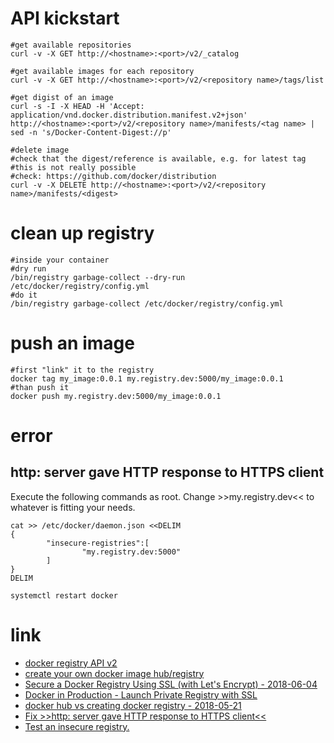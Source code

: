 # API kickstart

```
#get available repositories
curl -v -X GET http://<hostname>:<port>/v2/_catalog

#get available images for each repository 
curl -v -X GET http://<hostname>:<port>/v2/<repository name>/tags/list

#get digist of an image
curl -s -I -X HEAD -H 'Accept: application/vnd.docker.distribution.manifest.v2+json' http://<hostname>:<port>/v2/<repository name>/manifests/<tag name> | sed -n 's/Docker-Content-Digest://p'

#delete image
#check that the digest/reference is available, e.g. for latest tag
#this is not really possible
#check: https://github.com/docker/distribution
curl -v -X DELETE http://<hostname>:<port>/v2/<repository name>/manifests/<digest>
```

# clean up registry

```
#inside your container
#dry run
/bin/registry garbage-collect --dry-run /etc/docker/registry/config.yml
#do it
/bin/registry garbage-collect /etc/docker/registry/config.yml
```

# push an image

```
#first "link" it to the registry
docker tag my_image:0.0.1 my.registry.dev:5000/my_image:0.0.1
#than push it
docker push my.registry.dev:5000/my_image:0.0.1
```

# error

## http: server gave HTTP response to HTTPS client

Execute the following commands as root.
Change >>my.registry.dev<< to whatever is fitting your needs.

```
cat >> /etc/docker/daemon.json <<DELIM
{
        "insecure-registries":[
                "my.registry.dev:5000"
        ]
}
DELIM

systemctl restart docker
```

# link

* [docker registry API v2](https://docs.docker.com/registry/spec/api/#listing-repositories)
* [create your own docker image hub/registry](https://docs.docker.com/registry/#basic-commands)
* [Secure a Docker Registry Using SSL (with Let's Encrypt) - 2018-06-04](https://dzone.com/articles/secure-a-docker-registry-using-ssl)
* [Docker in Production - Launch Private Registry with SSL](https://www.katacoda.com/courses/docker-production/launch-private-registry)
* [docker hub vs creating docker registry - 2018-05-21](https://code-maze.com/docker-hub-vs-creating-docker-registry/)
* [Fix >>http: server gave HTTP response to HTTPS client<<](https://stackoverflow.com/questions/38695515/can-not-pull-push-images-after-update-docker-to-1-12#38716311)
* [Test an insecure registry.](https://docs.docker.com/registry/insecure/)
